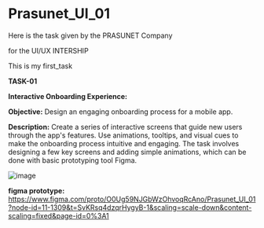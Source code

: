 # Prasunet_UI_01
Here is the task given by the 
PRASUNET Company 

for the UI/UX INTERSHIP 

This is my first_task 

**TASK-01**

**Interactive Onboarding Experience:**

**Objective:** Design an engaging onboarding process for a mobile app.

**Description:** Create a series of interactive screens that guide new users through the app's features. 
Use animations, tooltips, and visual cues to make the onboarding process intuitive and engaging. 
The task involves designing a few key screens and adding simple animations, 
which can be done with basic prototyping tool Figma.

![image](https://github.com/gayeeA/Prasunet_UI_01/assets/145894167/7213361c-50b0-4327-a897-7fdeaa738cd5)

**figma prototype:**
https://www.figma.com/proto/O0Ug59NJGbWzOhvoqRcAno/Prasunet_UI_01?node-id=11-1309&t=SvKRsq4dzqrHygyB-1&scaling=scale-down&content-scaling=fixed&page-id=0%3A1
